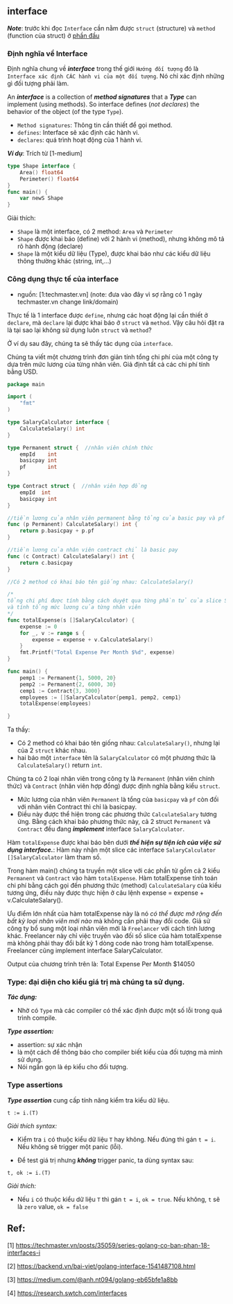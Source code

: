 ## interface

***Note***: trước khi đọc `Interface` cần nằm được `struct` (structure) và `method` (function của struct) ở [phần đầu](https://github.com/mtchuyen/Golang-Tips/tree/master/Golang-basic#method)

### Định nghĩa về Interface

Định nghĩa chung về ***interface*** trong thế giới `Hướng đối tượng` đó là `Interface xác định CÁC hành vi của một đối tượng`. Nó chỉ xác định những gì đối tượng phải làm. 

An ***interface*** is a collection of ***method signatures*** that a ***Type*** can implement (using methods). So interface defines (*not declares*) the behavior of the object (of the type `Type`).
- `Method signatures`: Thông tin cần thiết để gọi method.
- `defines`: Interface sẽ xác định các hành vi.
- `declares`: quá trình hoạt động của 1 hành vi.

***Ví dụ***: Trích từ [1-medium]

```go
type Shape interface {
	Area() float64
	Perimeter() float64
}
func main() {
	var newS Shape 
}
```
Giải thích:
- `Shape` là một interface, có 2 method: `Area` và `Perimeter`
- `Shape` được khai báo (define) với 2 hành vi (method), nhưng không mô tả rõ hành động (declare)
- `Shape` là một kiểu dữ liệu (Type), được khai báo như các kiểu dữ liệu thông thường khác (string, int,...)


### Công dụng thực tế của interface
- nguồn: [1:techmaster.vn] (note: đưa vào đây vì sợ rằng có 1 ngày techmaster.vn change link/domain)

Thực tế là 1 interface được `define`, nhưng các hoạt động lại cần thiết ở `declare`, mà `declare` lại được khai báo ở `struct` và `method`. Vậy câu hỏi đặt ra là tại sao lại không sử dụng luôn `struct` và `method`?

Ở ví dụ sau đây, chúng ta sẽ thấy tác dụng của `interface`.

Chúng ta viết một chương trình đơn giản tính tổng chi phí của một công ty dựa trên mức lương của từng nhân viên. Giả định tất cả các chi phí tính bằng USD.


```go
package main

import (  
    "fmt"
)

type SalaryCalculator interface {  
    CalculateSalary() int
}

type Permanent struct {  //nhân viên chính thức
    empId    int
    basicpay int
    pf       int
}

type Contract struct {  //nhân viên hợp đồng
    empId  int
    basicpay int
}

//tiền lương của nhân viên permanent bằng tổng của basic pay và pf
func (p Permanent) CalculateSalary() int {  
    return p.basicpay + p.pf
}

//tiền lương của nhân viên contract chỉ là basic pay
func (c Contract) CalculateSalary() int {  
    return c.basicpay
}

//Có 2 method có khai báo tên giống nhau: CalculateSalary()

/*
tổng chi phí được tính bằng cách duyệt qua từng phần tử của slice SalaryCalculator
và tính tổng mức lương của từng nhân viên
*/
func totalExpense(s []SalaryCalculator) {  
    expense := 0
    for _, v := range s {
        expense = expense + v.CalculateSalary()
    }
    fmt.Printf("Total Expense Per Month $%d", expense)
}

func main() {  
    pemp1 := Permanent{1, 5000, 20}
    pemp2 := Permanent{2, 6000, 30}
    cemp1 := Contract{3, 3000}
    employees := []SalaryCalculator{pemp1, pemp2, cemp1}
    totalExpense(employees)

}
```
Ta thấy:
- Có 2 method có khai báo tên giống nhau: `CalculateSalary()`, nhưng lại của 2 `struct` khác nhau.
- hai báo một `interface` tên là `SalaryCalculator` có một phương thức là `CalculateSalary()` return `int`.

Chúng ta có 2 loại nhân viên trong công ty là `Permanent` (nhân viên chính thức) và `Contract` (nhân viên hợp đồng) được định nghĩa bằng kiểu `struct`.
- Mức lương của nhân viên `Permanent` là tổng của `basicpay` và `pf` còn đối với nhân viên Contract thì chỉ là basicpay. 
- Điều này được thể hiện trong các phương thức `CalculateSalary` tương ứng. Bằng cách khai báo phương thức này, cả 2 struct `Permanent` và `Contract` đều đang ***implement*** interface `SalaryCalculator`.

Hàm `totalExpense` được khai báo bên dưới ***thể hiện sự tiện ích của việc sử dụng interface.***: Hàm này nhận một slice các interface `SalaryCalculator []SalaryCalculator` làm tham số. 

Trong hàm main() chúng ta truyền một slice với các phần tử gồm cả 2 kiểu `Permanent` và `Contract` vào hàm `totalExpense`. Hàm totalExpense tính toán chi phí bằng cách gọi đến phương thức (method) `CalculateSalary` của kiểu tương ứng, điều này được thực hiện ở câu lệnh expense = expense + v.CalculateSalary().

Ưu điểm lớn nhất của hàm totalExpense này là nó *có thể được mở rộng đến bất kỳ loại nhân viên mới nào* mà không cần phải thay đổi code. Giả sử công ty bổ sung một loại nhân viên mới là `Freelancer` với cách tính lương khác. Freelancer này chỉ việc truyền vào đối số slice của hàm totalExpense mà không phải thay đổi bất kỳ 1 dòng code nào trong hàm totalExpense. Freelancer cũng implement interface SalaryCalculator.

Output của chương trình trên là: Total Expense Per Month $14050

### Type: đại diện cho kiểu giá trị mà chúng ta sử dụng. 

***Tác dụng:***

- Nhờ có `Type` mà các compiler có thể xác định được một số lỗi trong quá trình compile.

***Type assertion:***

- assertion: sự xác nhận
- là một cách để thông báo cho compiler biết kiểu của đối tượng mà mình sử dụng.
- Nói ngắn gọn là ép kiểu cho đối tượng.


### Type assertions

***Type assertion*** cung cấp tính năng kiểm tra kiểu dữ liệu.

```
t := i.(T)
```
*Giải thích syntax:*

- Kiểm tra `i` có thuộc kiểu dữ liệu `T` hay không. Nếu đúng thì gán `t = i`. Nếu không sẽ trigger một panic (lỗi).

- Để test giá trị nhưng ***không*** trigger panic, ta dùng syntax sau:

```
t, ok := i.(T)
```
*Giải thích:*
- Nếu `i` có thuộc kiểu dữ liệu `T` thì gán `t = i`, `ok = true`. Nếu không, `t` sẽ là `zero` value, `ok = false`


## Ref:

[1] https://techmaster.vn/posts/35059/series-golang-co-ban-phan-18-interfaces-i

[2] https://backend.vn/bai-viet/golang-interface-1541487108.html

[3] https://medium.com/@anh.nt094/golang-eb65bfe1a8bb

[4] https://research.swtch.com/interfaces

